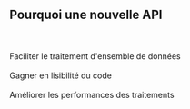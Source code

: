 ## Pourquoi une nouvelle API
<br><br>
Faciliter le traitement d'ensemble de données
<br><br>
Gagner en lisibilité du code
<br><br>
Améliorer les performances des traitements
<br><br>

